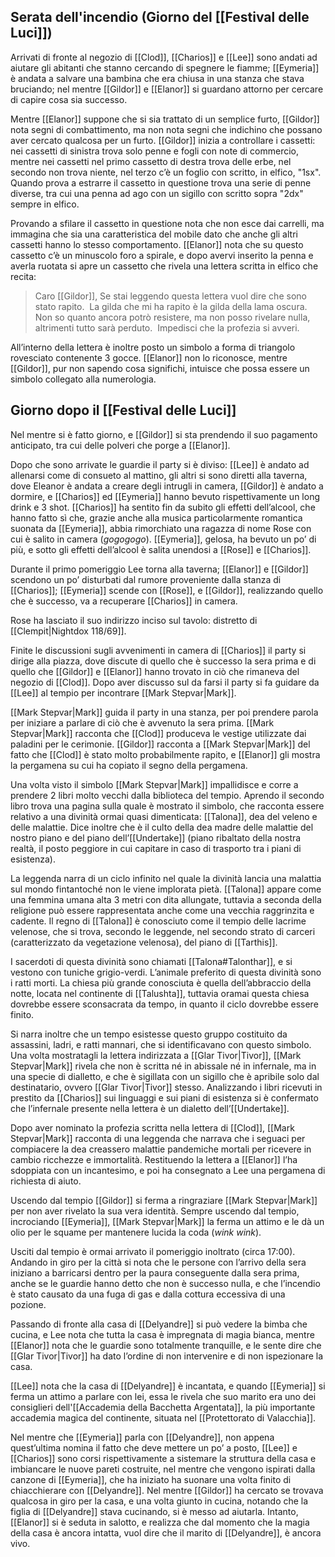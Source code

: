 ## Serata dell'incendio (Giorno del [[Festival delle Luci]])

Arrivati di fronte al negozio di [[Clod]], [[Charios]] e [[Lee]] sono andati ad aiutare gli abitanti che stanno cercando di spegnere le fiamme; [[Eymeria]] è andata a salvare una bambina che era chiusa in una stanza che stava bruciando; nel mentre [[Gildor]] e [[Elanor]] si guardano attorno per cercare di capire cosa sia successo. 

Mentre [[Elanor]] suppone che si sia trattato di un semplice furto, [[Gildor]] nota segni di combattimento, ma non nota segni che indichino che possano aver cercato qualcosa per un furto. [[Gildor]] inizia a controllare i cassetti: nei cassetti di sinistra trova solo penne e fogli con note di commercio, mentre nei cassetti nel primo cassetto di destra trova delle erbe, nel secondo non trova niente, nel terzo c’è un foglio con scritto, in elfico, "1sx". Quando prova a estrarre il cassetto in questione trova una serie di penne diverse, tra cui una penna ad ago con un sigillo con scritto sopra "2dx" sempre in elfico. 

Provando a sfilare il cassetto in questione nota che non esce dai carrelli, ma immagina che sia una caratteristica del mobile dato che anche gli altri cassetti hanno lo stesso comportamento. [[Elanor]] nota che su questo cassetto c’è un minuscolo foro a spirale, e dopo avervi inserito la penna e averla ruotata si apre un cassetto che rivela una lettera scritta in elfico che recita:

>Caro [[Gildor]],
>Se stai leggendo questa lettera vuol dire che sono stato rapito. 
>La gilda che mi ha rapito è la gilda della lama oscura. 
>Non so quanto ancora potrò resistere, ma non posso rivelare nulla, altrimenti tutto sarà perduto. 
>Impedisci che la profezia si avveri.

All’interno della lettera è inoltre posto un simbolo a forma di triangolo rovesciato contenente 3 gocce. [[Elanor]] non lo riconosce, mentre [[Gildor]], pur non sapendo cosa significhi, intuisce che possa essere un simbolo collegato alla numerologia.

## Giorno dopo il [[Festival delle Luci]]

Nel mentre si è fatto giorno, e [[Gildor]] si sta prendendo il suo pagamento anticipato, tra cui delle polveri che porge a [[Elanor]].

Dopo che sono arrivate le guardie il party si è diviso: [[Lee]] è andato ad allenarsi come di consueto al mattino, gli altri si sono diretti alla taverna, dove Eleanor è andata a creare degli intrugli in camera, [[Gildor]] è andato a dormire, e [[Charios]] ed [[Eymeria]] hanno bevuto rispettivamente un long drink e 3 shot. [[Charios]] ha sentito fin da subito gli effetti dell’alcool, che hanno fatto sì che, grazie anche alla musica particolarmente romantica suonata da [[Eymeria]], abbia rimorchiato una ragazza di nome Rose con cui è salito in camera (_gogogogo_). [[Eymeria]], gelosa, ha bevuto un po’ di più, e sotto gli effetti dell’alcool è salita unendosi a [[Rose]] e [[Charios]].

Durante il primo pomeriggio Lee torna alla taverna; [[Elanor]] e [[Gildor]] scendono un po’ disturbati dal rumore proveniente dalla stanza di [[Charios]]; [[Eymeria]] scende con [[Rose]], e [[Gildor]], realizzando quello che è successo, va a recuperare [[Charios]] in camera.

Rose ha lasciato il suo indirizzo inciso sul tavolo: distretto di [[Clempit|Nightdox 118/69]].

Finite le discussioni sugli avvenimenti in camera di [[Charios]] il party si dirige alla piazza, dove discute di quello che è successo la sera prima e di quello che [[Gildor]] e [[Elanor]] hanno trovato in ciò che rimaneva del negozio di [[Clod]]. Dopo aver discusso sul da farsi il party si fa guidare da [[Lee]] al tempio per incontrare [[Mark Stepvar|Mark]]. 

[[Mark Stepvar|Mark]] guida il party in una stanza, per poi prendere parola per iniziare a parlare di ciò che è avvenuto la sera prima. [[Mark Stepvar|Mark]] racconta che [[Clod]] produceva le vestige utilizzate dai paladini per le cerimonie. [[Gildor]] racconta a [[Mark Stepvar|Mark]] del fatto che [[Clod]] è stato molto probabilmente rapito, e [[Elanor]] gli mostra la pergamena su cui ha copiato il segno della pergamena. 

Una volta visto il simbolo [[Mark Stepvar|Mark]] impallidisce e corre a prendere 2 libri molto vecchi dalla biblioteca del tempio. Aprendo il secondo libro trova una pagina sulla quale è mostrato il simbolo, che racconta essere relativo a una divinità ormai quasi dimenticata: [[Talona]], dea del veleno e delle malattie. Dice inoltre che è il culto della dea madre delle malattie del nostro piano e del piano dell’[[Undertake]] (piano ribaltato della nostra realtà, il posto peggiore in cui capitare in caso di trasporto tra i piani di esistenza). 

La leggenda narra di un ciclo infinito nel quale la divinità lancia una malattia sul mondo fintantoché non le viene implorata pietà. [[Talona]] appare come una femmina umana alta 3 metri con dita allungate, tuttavia a seconda della religione può essere rappresentata anche come una vecchia raggrinzita e cadente. Il regno di [[Talona]] è conosciuto come il tempio delle lacrime velenose, che si trova, secondo le leggende, nel secondo strato di carceri (caratterizzato da vegetazione velenosa), del piano di [[Tarthis]]. 

I sacerdoti di questa divinità sono chiamati [[Talona#Talonthar]], e si vestono con tuniche grigio-verdi. L’animale preferito di questa divinità sono i ratti morti. La chiesa più grande conosciuta è quella dell’abbraccio della notte, locata nel continente di [[Talushta]], tuttavia oramai questa chiesa dovrebbe essere sconsacrata da tempo, in quanto il ciclo dovrebbe essere finito. 

Si narra inoltre che un tempo esistesse questo gruppo costituito da assassini, ladri, e ratti mannari, che si identificavano con questo simbolo. Una volta mostratagli la lettera indirizzata a [[Glar Tivor|Tivor]], [[Mark Stepvar|Mark]] rivela che non è scritta né in abissale né in infernale, ma in una specie di dialletto, e che è sigillata con un sigillo che è apribile solo dal destinatario, ovvero [[Glar Tivor|Tivor]] stesso. Analizzando i libri ricevuti in prestito da [[Charios]] sui linguaggi e sui piani di esistenza si è confermato che l’infernale presente nella lettera è un dialetto dell’[[Undertake]]. 

Dopo aver nominato la profezia scritta nella lettera di [[Clod]], [[Mark Stepvar|Mark]] racconta di una leggenda che narrava che i seguaci per compiacere la dea creassero malattie pandemiche mortali per ricevere in cambio ricchezze e immortalità. Restituendo la lettera a [[Elanor]] l’ha sdoppiata con un incantesimo, e poi ha consegnato a Lee una pergamena di richiesta di aiuto.

Uscendo dal tempio [[Gildor]] si ferma a ringraziare [[Mark Stepvar|Mark]] per non aver rivelato la sua vera identità. Sempre uscendo dal tempio, incrociando [[Eymeria]], [[Mark Stepvar|Mark]] la ferma un attimo e le dà un olio per le squame per mantenere lucida la coda (_wink wink_).

Usciti dal tempio è ormai arrivato il pomeriggio inoltrato (circa 17:00). Andando in giro per la città si nota che le persone con l’arrivo della sera iniziano a barricarsi dentro per la paura conseguente dalla sera prima, anche se le guardie hanno detto che non è successo nulla, e che l’incendio è stato causato da una fuga di gas e dalla cottura eccessiva di una pozione. 

Passando di fronte alla casa di [[Delyandre]] si può vedere la bimba che cucina, e Lee nota che tutta la casa è impregnata di magia bianca, mentre [[Elanor]] nota che le guardie sono totalmente tranquille, e le sente dire che [[Glar Tivor|Tivor]] ha dato l’ordine di non intervenire e di non ispezionare la casa.

[[Lee]] nota che la casa di [[Delyandre]] è incantata, e quando [[Eymeria]] si ferma un attimo a parlare con lei, essa le rivela che suo marito era uno dei consiglieri dell'[[Accademia della Bacchetta Argentata]], la più importante accademia magica del continente, situata nel [[Protettorato di Valacchia]].

Nel mentre che [[Eymeria]] parla con [[Delyandre]], non appena quest’ultima nomina il fatto che deve mettere un po’ a posto, [[Lee]] e [[Charios]] sono corsi rispettivamente a sistemare la struttura della casa e imbiancare le nuove pareti costruite, nel mentre che vengono ispirati dalla canzone di [[Eymeria]], che ha iniziato ha suonare una volta finito di chiacchierare con [[Delyandre]]. Nel mentre [[Gildor]] ha cercato se trovava qualcosa in giro per la casa, e una volta giunto in cucina, notando che la figlia di [[Delyandre]] stava cucinando, si è messo ad aiutarla. Intanto, [[Elanor]] si è seduta in salotto, e realizza che dal momento che la magia della casa è ancora intatta, vuol dire che il marito di [[Delyandre]], è ancora vivo.
